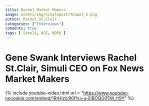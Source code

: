 ```yaml
---
title: Rachel Market Makers
image: assets/img/singlepost/Teapot_2.png
author: Rachel St.Clair
categories: ["Interviews"]
comments: true
tags: [ Simuli, AGI, NDPU ]
---
```


# Gene Swank Interviews Rachel St.Clair, Simuli CEO on Fox News Market Makers

{% include youtube-video.html url = "https://www.youtube-nocookie.com/embed/1RrHlzci90I?si=u-2IBOQG05W_It9Y" %}